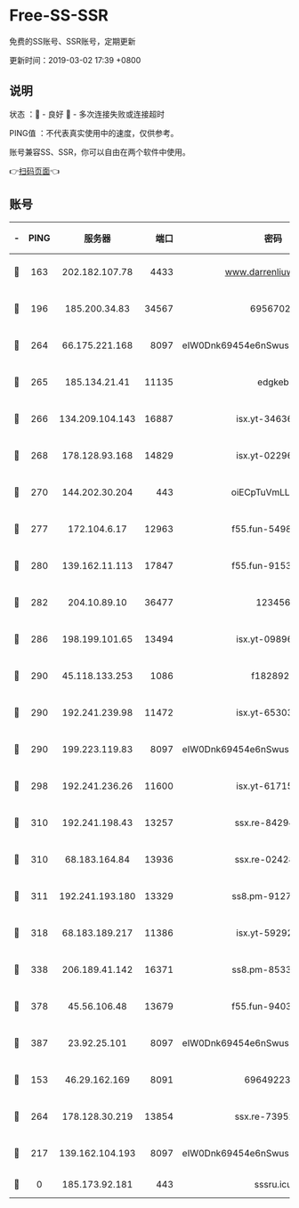 # Free-SS-SSR

免费的SS账号、SSR账号，定期更新

更新时间：2019-03-02 17:39 +0800

## 说明

状态     ：🙂 - 良好 🙁 - 多次连接失败或连接超时

PING值   ：不代表真实使用中的速度，仅供参考。

账号兼容SS、SSR，你可以自由在两个软件中使用。

👉[扫码页面](https://liesauer.github.io/free-ss-ssr.github.io/)👈

## 账号

|-|PING|服务器|端口|密码|加密方式|区域|
|:----:|:----:|:-----:|-----:|:----:|:----:|:----:|
|🙂|163|202.182.107.78|4433|www.darrenliuwei.com|aes-256-cfb|JP|
|🙂|196|185.200.34.83|34567|69567020|aes-256-cfb|US|
|🙂|264|66.175.221.168|8097|eIW0Dnk69454e6nSwuspv9DmS201tQ0D|aes-256-cfb|US|
|🙂|265|185.134.21.41|11135|edgkeb|aes-256-cfb|GB|
|🙂|266|134.209.104.143|16887|isx.yt-34636284|aes-256-cfb|SG|
|🙂|268|178.128.93.168|14829|isx.yt-02296578|aes-256-cfb|SG|
|🙂|270|144.202.30.204|443|oiECpTuVmLLxk4Ts|aes-256-cfb|US|
|🙂|277|172.104.6.17|12963|f55.fun-54984893|aes-256-cfb|US|
|🙂|280|139.162.11.113|17847|f55.fun-91530926|aes-256-cfb|SG|
|🙂|282|204.10.89.10|36477|123456|aes-256-cfb|US|
|🙂|286|198.199.101.65|13494|isx.yt-09896411|aes-256-cfb|US|
|🙂|290|45.118.133.253|1086|f1828920|aes-256-cfb|SG|
|🙂|290|192.241.239.98|11472|isx.yt-65303536|aes-256-cfb|US|
|🙂|290|199.223.119.83|8097|eIW0Dnk69454e6nSwuspv9DmS201tQ0D|aes-256-cfb|US|
|🙂|298|192.241.236.26|11600|isx.yt-61715029|aes-256-cfb|US|
|🙂|310|192.241.198.43|13257|ssx.re-84294373|aes-256-cfb|US|
|🙂|310|68.183.164.84|13936|ssx.re-02428773|aes-256-cfb|US|
|🙂|311|192.241.193.180|13329|ss8.pm-91273278|aes-256-cfb|US|
|🙂|318|68.183.189.217|11386|isx.yt-59292721|aes-256-cfb|SG|
|🙂|338|206.189.41.142|16371|ss8.pm-85330521|aes-256-cfb|SG|
|🙂|378|45.56.106.48|13679|f55.fun-94035018|aes-256-cfb|US|
|🙂|387|23.92.25.101|8097|eIW0Dnk69454e6nSwuspv9DmS201tQ0D|aes-256-cfb|US|
|🙂|153|46.29.162.169|8091|6964922356|aes-256-cfb|RU|
|🙂|264|178.128.30.219|13854|ssx.re-73952571|aes-256-cfb|SG|
|🙁|217|139.162.104.193|8097|eIW0Dnk69454e6nSwuspv9DmS201tQ0D|aes-256-cfb|JP|
|🙁|0|185.173.92.181|443|sssru.icu|rc4-md5|RU|

